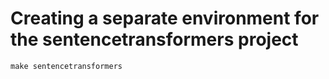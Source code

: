 # Creating a separate environment for the sentencetransformers project

```
make sentencetransformers
```